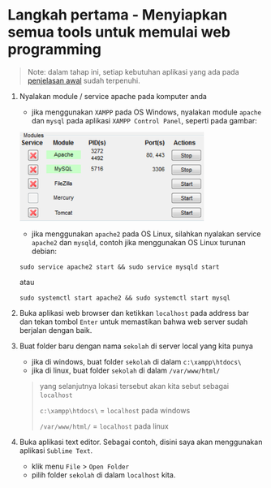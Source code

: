 # Langkah pertama - Menyiapkan semua tools untuk memulai web programming

>Note: dalam tahap ini, setiap kebutuhan aplikasi yang ada pada [penjelasan awal](/README.md) sudah terpenuhi.

1. Nyalakan module / service apache pada komputer anda
    * jika menggunakan ``XAMPP`` pada OS Windows, nyalakan module ``apache`` dan ``mysql`` pada aplikasi ``XAMPP Control Panel``, seperti pada gambar:
        
    !["Start Module apache dan MySQL pada XAMPP"](/images/image1.png)


    * jika menggunakan ``apache2`` pada OS Linux, silahkan nyalakan service ``apache2`` dan ``mysqld``, contoh jika menggunakan OS Linux turunan debian:

    ```console
    sudo service apache2 start && sudo service mysqld start
    ```

    atau

    ```console
    sudo systemctl start apache2 && sudo systemctl start mysql
    ```
2. Buka aplikasi web browser dan ketikkan `localhost` pada address bar dan tekan tombol `Enter`  untuk memastikan bahwa web server sudah berjalan dengan baik.
3. Buat folder baru dengan nama `sekolah` di server local yang kita punya
    * jika di windows, buat folder `sekolah` di dalam `c:\xampp\htdocs\`
    * jika di linux, buat folder `sekolah` di dalam `/var/www/html/`
    > yang selanjutnya lokasi tersebut akan kita sebut sebagai `localhost`
    >
    > `c:\xampp\htdocs\` = `localhost` pada windows
    >
    > `/var/www/html/` = `localhost` pada linux
4. Buka aplikasi text editor. Sebagai contoh, disini saya akan menggunakan aplikasi `Sublime Text`.
    * klik menu `File` > `Open Folder`
    * pilih folder `sekolah` di dalam `localhost` kita.
    